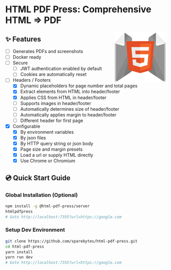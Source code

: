 # HTML PDF Press: Comprehensive HTML => PDF

<img align="right" alt="Typesmith logo" width="160" src="./docs/logo/html-pdf-press-logo-512.png" />

## ✨ Features

- [ ] Generates PDFs and screenshots
- [ ] Docker ready
- [ ] Secure
  - [ ] JWT authentication enabled by default
  - [ ] Cookies are automatically reset
- [ ] Headers / Footers
  - [x] Dynamic placeholders for page number and total pages
  - [x] Extract elements from HTML into header/footer
  - [x] Applies CSS from HTML in header/footer
  - [ ] Supports images in header/footer
  - [ ] Automatically determines size of header/footer
  - [ ] Automatically applies margin to header/footer
  - [ ] Different header for first page
- [x] Configurable
  - [x] By environment variables
  - [x] By json files
  - [x] By HTTP query string or json body
  - [x] Page size and margin presets
  - [x] Load a url or supply HTML directly
  - [x] Use Chrome or Chromium

## 💿 Quick Start Guide

### Global Installation (Optional)

```bash
npm install -g @html-pdf-press/server
htmlpdfpress
# Goto http://localhost:7355?url=https://google.com
```

### Setup Dev Environment

```bash
git clone https://github.com/sparebytes/html-pdf-press.git
cd html-pdf-press
yarn install
yarn run dev
# Goto http://localhost:7355?url=https://google.com
```
